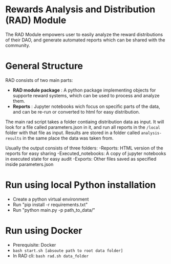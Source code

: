# Rewards Analysis and Distribution (RAD) Module

The RAD Module empowers user to easily analyze the reward distributions of their DAO, and generate automated reports which can be shared with the community.

# General Structure

RAD consists of two main parts:

- **RAD module package** : A python package implementing objects for supporte reward systems, which can be used to process and analyze them.
- **Reports** : Jupyter notebooks wich focus on specific parts of the data, and can be re-run or converted to html for easy distribution.

The main rad script takes a folder contiaing distribution data as input. It will look for a file called parameters.json in it, and run all reports in the `/local` folder with that file as input. Results are stored in a folder called `analysis-results` in the same place the data was taken from.

Usually the output consists of three folders:
-Reports: HTML version of the reports for easy sharing
-Executed_notebooks: A copy of jupyter notebooks in executed state for easy audit
-Exports: Other files saved as specified inside parameters.json

# Run using local Python installation

- Create a python virtual environment
- Run "pip install -r requirements.txt"
- Run "python main.py -p path_to_data/"

# Run using Docker

- Prerequisite: Docker
- `bash start.sh [absoute path to root data folder]`
- In RAD cli: `bash rad.sh data_folder`

